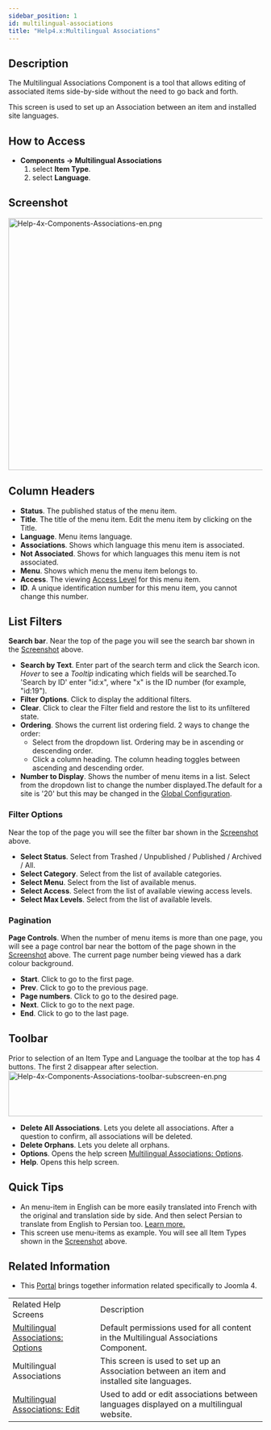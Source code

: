 ```yaml
---
sidebar_position: 1
id: multilingual-associations
title: "Help4.x:Multilingual Associations"
---
```

## Description

The Multilingual Associations Component is a tool that allows editing of
associated items side-by-side without the need to go back and forth.

This screen is used to set up an Association between an item and
installed site languages.

## How to Access

- **Components **→** Multilingual Associations**
  1.  select **Item Type**.
  2.  select **Language**.

## Screenshot

<img
src="https://docs.joomla.org/images/thumb/2/29/Help-4x-Components-Associations-en.png/800px-Help-4x-Components-Associations-en.png"
decoding="async"
srcset="https://docs.joomla.org/images/thumb/2/29/Help-4x-Components-Associations-en.png/1200px-Help-4x-Components-Associations-en.png 1.5x, https://docs.joomla.org/images/thumb/2/29/Help-4x-Components-Associations-en.png/1600px-Help-4x-Components-Associations-en.png 2x"
data-file-width="2720" data-file-height="1700" width="800" height="500"
alt="Help-4x-Components-Associations-en.png" />

## Column Headers

- **Status**. The published status of the menu item.
- **Title**. The title of the menu item. Edit the menu item by clicking
  on the Title.
- **Language**. Menu items language.
- **Associations**. Shows which language this menu item is associated.
- **Not Associated**. Shows for which languages this menu item is not
  associated.
- **Menu**. Shows which menu the menu item belongs to.
- **Access**. The viewing [Access
  Level](https://docs.joomla.org/Help4.x:Users:_Viewing_Access_Levels/en "Help4.x:Users: Viewing Access Levels/en")
  for this menu item.
- **ID**. A unique identification number for this menu item, you cannot
  change this number.

## List Filters

**Search bar**. Near the top of the page you will see the search bar
shown in the [Screenshot](#screenshot) above.

- **Search by Text**. Enter part of the search term and click the Search
  icon. *Hover* to see a *Tooltip* indicating which fields will be
  searched.To 'Search by ID' enter "id:x", where "x" is the ID number
  (for example, "id:19").
- **Filter Options**. Click to display the additional filters.
- **Clear**. Click to clear the Filter field and restore the list to its
  unfiltered state.
- **Ordering**. Shows the current list ordering field. 2 ways to change
  the order:
  - Select from the dropdown list. Ordering may be in ascending or
    descending order.
  - Click a column heading. The column heading toggles between ascending
    and descending order.
- **Number to Display**. Shows the number of menu items in a list.
  Select from the dropdown list to change the number displayed.The
  default for a site is '20' but this may be changed in the [Global
  Configuration](https://docs.joomla.org/Help4.x:Site_Global_Configuration/en#defaultlistlimit "Help4.x:Site Global Configuration/en").

### Filter Options

Near the top of the page you will see the filter bar shown in the
[Screenshot](#screenshot) above.

- **Select Status**. Select from Trashed / Unpublished / Published /
  Archived / All.
- **Select Category**. Select from the list of available categories.
- **Select Menu**. Select from the list of available menus.
- **Select Access**. Select from the list of available viewing access
  levels.
- **Select Max Levels**. Select from the list of available levels.

### Pagination

**Page Controls**. When the number of menu items is more than one page,
you will see a page control bar near the bottom of the page shown in the
[Screenshot](#screenshot) above. The current page number being viewed
has a dark colour background.

- **Start**. Click to go to the first page.
- **Prev**. Click to go to the previous page.
- **Page numbers**. Click to go to the desired page.
- **Next**. Click to go to the next page.
- **End**. Click to go to the last page.

## Toolbar

Prior to selection of an Item Type and Language the toolbar at the top
has 4 buttons. The first 2 disappear after selection. <img
src="https://docs.joomla.org/images/thumb/7/70/Help-4x-Components-Associations-toolbar-subscreen-en.png/800px-Help-4x-Components-Associations-toolbar-subscreen-en.png"
decoding="async"
srcset="https://docs.joomla.org/images/thumb/7/70/Help-4x-Components-Associations-toolbar-subscreen-en.png/1200px-Help-4x-Components-Associations-toolbar-subscreen-en.png 1.5x, https://docs.joomla.org/images/thumb/7/70/Help-4x-Components-Associations-toolbar-subscreen-en.png/1600px-Help-4x-Components-Associations-toolbar-subscreen-en.png 2x"
data-file-width="2346" data-file-height="265" width="800" height="90"
alt="Help-4x-Components-Associations-toolbar-subscreen-en.png" />

- **Delete All Associations**. Lets you delete all associations. After a
  question to confirm, all associations will be deleted.
- **Delete Orphans**. Lets you delete all orphans.
- **Options**. Opens the help screen [Multilingual Associations:
  Options](https://docs.joomla.org/Help4.x:Multilingual_Associations:_Options/en "Help4.x:Multilingual Associations: Options/en").
- **Help**. Opens this help screen.

## Quick Tips

- An menu-item in English can be more easily translated into French with
  the original and translation side by side. And then select Persian to
  translate from English to Persian too. [Learn
  more.](https://docs.joomla.org/Help4.x:Multilingual_Associations:_Edit/en "Help4.x:Multilingual Associations: Edit/en")
- This screen use menu-items as example. You will see all Item Types
  shown in the [Screenshot](#screenshot) above.

## Related Information

- This
  [Portal](https://docs.joomla.org/Portal:Joomla_4/en "Portal:Joomla 4/en")
  brings together information related specifically to Joomla 4.

|                                                                                                                                                             |                                                                                            |
|-------------------------------------------------------------------------------------------------------------------------------------------------------------|--------------------------------------------------------------------------------------------|
| Related Help Screens                                                                                                                                        | Description                                                                                |
| [Multilingual Associations: Options](https://docs.joomla.org/Help4.x:Multilingual_Associations:_Options/en "Help4.x:Multilingual Associations: Options/en") | Default permissions used for all content in the Multilingual Associations Component.       |
| <span class="mw-selflink selflink">Multilingual Associations</span>                                                                                         | This screen is used to set up an Association between an item and installed site languages. |
| [Multilingual Associations: Edit](https://docs.joomla.org/Help4.x:Multilingual_Associations:_Edit/en "Help4.x:Multilingual Associations: Edit/en")          | Used to add or edit associations between languages displayed on a multilingual website.    |
